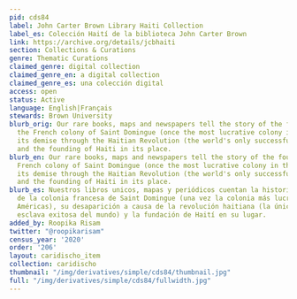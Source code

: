 ```yaml
---
pid: cds84
label: John Carter Brown Library Haiti Collection
label_es: Colección Haití de la biblioteca John Carter Brown
link: https://archive.org/details/jcbhaiti
section: Collections & Curations
genre: Thematic Curations
claimed_genre: digital collection
claimed_genre_en: a digital collection
claimed_genre_es: una colección digital
access: open
status: Active
language: English|Français
stewards: Brown University
blurb_orig: Our rare books, maps and newspapers tell the story of the founding of
  the French colony of Saint Domingue (once the most lucrative colony in the Americas),
  its demise through the Haitian Revolution (the world's only successful slave revolution)
  and the founding of Haiti in its place.
blurb_en: Our rare books, maps and newspapers tell the story of the founding of the
  French colony of Saint Domingue (once the most lucrative colony in the Americas),
  its demise through the Haitian Revolution (the world's only successful slave revolution)
  and the founding of Haiti in its place.
blurb_es: Nuestros libros unicos, mapas y periódicos cuentan la historia de la fundación
  de la colonia francesa de Saint Domingue (una vez la colonia más lucrativa de las
  Américas), su desaparición a causa de la revolución haitiana (la única revolución
  esclava exitosa del mundo) y la fundación de Haití en su lugar.
added_by: Roopika Risam
twitter: "@roopikarisam"
census_year: '2020'
order: '206'
layout: caridischo_item
collection: caridischo
thumbnail: "/img/derivatives/simple/cds84/thumbnail.jpg"
full: "/img/derivatives/simple/cds84/fullwidth.jpg"
---
```

